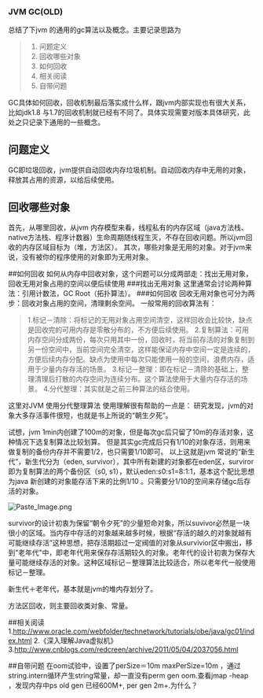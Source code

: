 ### JVM GC(OLD)

总结了下jvm 的通用的gc算法以及概念。主要记录思路为
>1. 问题定义
>2. 回收哪些对象
>3. 如何回收
>4. 相关阅读
>5. 自带问题

GC具体如何回收，回收机制最后落实成什么样，跟jvm内部实现也有很大关系，比如jdk1.8 与1.7的回收机制就已经有不同了。具体实现需要对版本具体研究，此处之只记录下通用的一些概念。

## 问题定义
GC即垃圾回收，jvm提供自动回收内存垃圾机制。自动回收内存中无用的对象，释放其占用的资源，以给后续使用。

## 回收哪些对象
首先，从哪里回收，从jvm 内存模型来看，线程私有的内存区域（java方法栈、native方法栈、程序计数器）生命周期随线程生灭，不存在回收问题。所以jvm回收的内存区域目标为（堆，方法区）。
其次，哪些对象是无用的对象。对于jvm来说，没有被你的程序使用的对象即为无用对象。

##如何回收
如何从内存中回收对象，这个问题可以分成两部走：找出无用对象，回收无用对象占用的空间以便后续使用
###找出无用对象
这里通常会讨论两种算法：引用计数法，GC Root（拓扑算法）。
###如何回收
回收无用对象也可分为两步：回收对象占用的空间，清理剩余空间。
一般常用的回收算法有：
>1.标记－清除：将标记的无用对象占用空间清空，这样回收会比较快，缺点是回收完的可用内存是零散分布的，不方便后续使用。
>2.复制算法：可用内存空间分成两份，每次只用其中一份，回收时，将当前存活的对象复制到另一份空间中，当前空间完全清空，这样能保证内存中空间一定是连续的，方便后续内存分配。缺点为使用中每次只能使用一般的空间，浪费内存，适用于少量内存存活的场景。
>3.标记－整理：即在标记－清除的基础上，整理清理后打散的内存空间为连续分布。这个算法使用于大量内存存活的场景。
>4.分代整理：其实就是之前三种算法的结合使用。

这里对JVM 使用分代整理算法 使用理解很有帮助的一点是：
研究发现，jvm的对象大多存活事件很短，也就是书上所说的“朝生夕死”。

试想，jvm 1min内创建了100m的对象，但是每次gc后只留了10m的存活对象，这种情况下选复制算法比较划算。
但是其实gc完成后只有1/10的对象存活，则用来做复制的备份内存并不需要1/2，也只需要1/10即可。
以上这就是jvm 常说的“新生代”，新生代分为（eden, survivor），其中所有新建的对象都在eden区，surviror即为复制算法的两个备份区（s0, s1），默认eden:s0:s1=8:1:1，基本这个配比思想为java 新创建的对象能存活下来的比例1/10 。只需要分1/10的空间来存储gc后存活的对象。

![Paste_Image.png](http://upload-images.jianshu.io/upload_images/4849306-1e4a951e110e26a2.png?imageMogr2/auto-orient/strip%7CimageView2/2/w/1240)

survivor的设计初衷为保留“朝令夕死”的少量短命对象，所以suvivor必然是一块很小的区域。当内存中存活的对象越来越多时候，根据“存活的越久的对象就越有可能继续存活”这种思想，把存活期超过一定阀值的对象从survivior区中搬出，移到"老年代"中，即老年代用来保存存活期较久的对象。老年代的设计初衷为保存大量可能继续存活的对象。这种区域标记－整理算法比较适合，所以老年代一般使用标记－整理。

新生代＋老年代，基本就是jvm的堆内存划分了。

方法区回收，则主要回收类对象、常量。

##相关阅读
1.http://www.oracle.com/webfolder/technetwork/tutorials/obe/java/gc01/index.html
2.《深入理解Java虚拟机》
3.http://www.cnblogs.com/redcreen/archive/2011/05/04/2037056.html

##自带问题
在oom试验中，设置了perSize＝10m maxPerSize=10m ，通过string.intern循环产生string常量，却一直没有perm gen oom.查看jmap -heap ，发现内存中ps old gen 已经600M+, per gen 2m+.为什么？